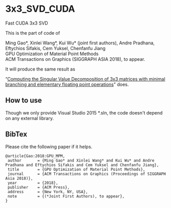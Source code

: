 # 3x3_SVD_CUDA
Fast CUDA 3x3 SVD 

This is the part of code of 

Ming Gao*, Xinlei Wang*, Kui Wu* (joint first authors), Andre Pradhana, Eftychios Sifakis, Cem Yuksel, Chenfanfu Jiang<br/>
GPU Optimization of Material Point Methods<br/>
ACM Transactions on Graphics (SIGGRAPH ASIA 2018), to appear.<br/>

It will produce the same result as 

“[Computing the Singular Value Decomposition of 3x3 matrices with minimal branching and elementary floating point operations](http://pages.cs.wisc.edu/~sifakis/project_pages/svd.html)" does. 

## How to use 

Though we only provide Visual Studio 2015 *.sln, the code doesn't depend on any external library. 

## BibTex 

Please cite the following paper if it helps. 

```
@article{Gao:2018:GPU_MPM,
 author       = {Ming Gao* and Xinlei Wang* and Kui Wu* and Andre Pradhana and Eftychios Sifakis and Cem Yuksel and Chenfanfu Jiang},
 title        = {GPU Optimization of Material Point Methods},
 journal      = {ACM Transactions on Graphics (Proceedings of SIGGRAPH Asia 2018)},
 year         = {2018},
 publisher    = {ACM Press},
 address      = {New York, NY, USA},
 note         = {(*Joint First Authors), to appear},
}  
```
